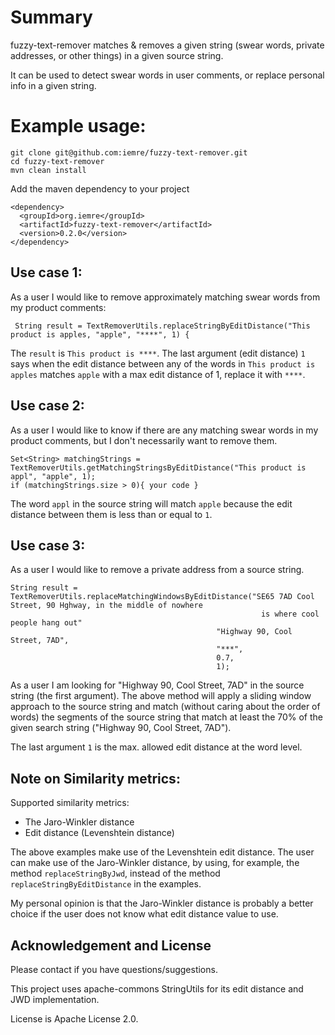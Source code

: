 # Summary

fuzzy-text-remover matches & removes a given string (swear words, private addresses, or other things) in a given source string.
  
It can be used to detect swear words in user comments, or replace personal info in a given string.
 
 
# Example usage:

```
git clone git@github.com:iemre/fuzzy-text-remover.git
cd fuzzy-text-remover
mvn clean install
```

Add the maven dependency to your project

```
<dependency>
  <groupId>org.iemre</groupId>
  <artifactId>fuzzy-text-remover</artifactId>
  <version>0.2.0</version>
</dependency>
```


## Use case 1:

As a user I would like to remove approximately matching swear words from my product comments:

```
 String result = TextRemoverUtils.replaceStringByEditDistance("This product is apples, "apple", "****", 1) {
```

The `result` is `This product is ****`. The last argument (edit distance) `1` says when the edit distance between any of 
 the words in `This product is apples` matches `apple` with a max edit distance of 1, replace it with `****`.


## Use case 2:

As a user I would like to know if there are any matching swear words in my product comments, but I don't necessarily want to 
remove them.

```
Set<String> matchingStrings = TextRemoverUtils.getMatchingStringsByEditDistance("This product is appl", "apple", 1);
if (matchingStrings.size > 0){ your code }
```

The word `appl` in the source string will match `apple` because the edit distance between them is less than or equal to `1`.  


## Use case 3:

As a user I would like to remove a private address from a source string.

```
String result = TextRemoverUtils.replaceMatchingWindowsByEditDistance("SE65 7AD Cool Street, 90 Hghway, in the middle of nowhere 
                                                        is where cool people hang out"
                                              "Highway 90, Cool Street, 7AD",
                                              "***",
                                              0.7,
                                              1);
```

As a user I am looking for "Highway 90, Cool Street, 7AD" in the source string (the first argument). The above method 
will apply a sliding window approach to the source string and match (without caring about the order of words) 
the segments of the source string that match at least the 70% of the given search string ("Highway 90, Cool Street, 7AD").

The last argument `1` is the max. allowed edit distance at the word level. 


## Note on Similarity metrics:

Supported similarity metrics:

* The Jaro-Winkler distance 
* Edit distance (Levenshtein distance)
  
 
The above examples make use of the Levenshtein edit distance. The user can make use of the Jaro-Winkler distance, by using, 
for example, the method `replaceStringByJwd`, instead of the method `replaceStringByEditDistance` in the examples.

My personal opinion is that the Jaro-Winkler distance is probably a better choice if the user does not know what edit distance value to use. 


## Acknowledgement and License

Please contact if you have questions/suggestions.

This project uses apache-commons StringUtils for its edit distance and JWD implementation.

License is Apache License 2.0.

